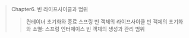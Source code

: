 >Chapter6. 빈 라이프사이클과 범위
>> 컨테이너 초기화와 종료
>> 스프링 빈 객체의 라이프사이클
>> 빈 객체의 초기화와 소멸: 스프링 인터페이스
>>빈 객체의 생성과 관리 범위


